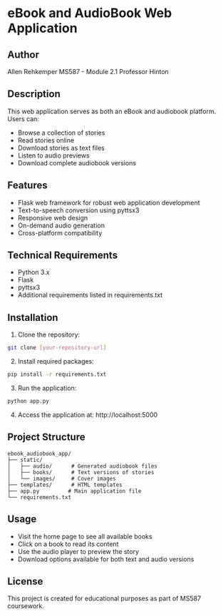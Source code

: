# eBook and AudioBook Web Application

## Author
Allen Rehkemper
MS587 - Module 2.1
Professor Hinton

## Description
This web application serves as both an eBook and audiobook platform. Users can:
- Browse a collection of stories
- Read stories online
- Download stories as text files
- Listen to audio previews
- Download complete audiobook versions

## Features
- Flask web framework for robust web application development
- Text-to-speech conversion using pyttsx3
- Responsive web design
- On-demand audio generation
- Cross-platform compatibility

## Technical Requirements
- Python 3.x
- Flask
- pyttsx3
- Additional requirements listed in requirements.txt

## Installation
1. Clone the repository:
```bash
git clone [your-repository-url]
```

2. Install required packages:
```bash
pip install -r requirements.txt
```

3. Run the application:
```bash
python app.py
```

4. Access the application at: http://localhost:5000

## Project Structure
```
ebook_audiobook_app/
├── static/
│   ├── audio/      # Generated audiobook files
│   ├── books/      # Text versions of stories
│   └── images/     # Cover images
├── templates/      # HTML templates
├── app.py         # Main application file
└── requirements.txt
```

## Usage
- Visit the home page to see all available books
- Click on a book to read its content
- Use the audio player to preview the story
- Download options available for both text and audio versions

## License
This project is created for educational purposes as part of MS587 coursework. 
